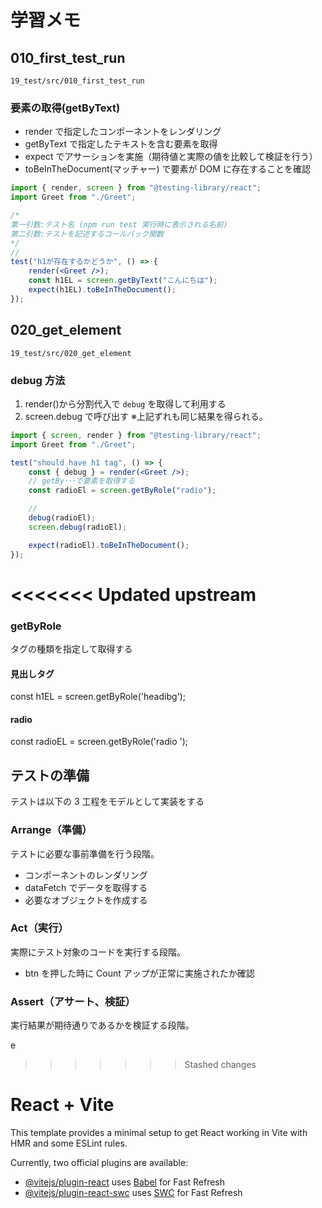 # 学習メモ

## 010_first_test_run

```
19_test/src/010_first_test_run
```

### 要素の取得(getByText)

-   render で指定したコンポーネントをレンダリング
-   getByText で指定したテキストを含む要素を取得
-   expect でアサーションを実施（期待値と実際の値を比較して検証を行う）
-   toBeInTheDocument(マッチャー) で要素が DOM に存在することを確認

```jsx
import { render, screen } from "@testing-library/react";
import Greet from "./Greet";

/*
第一引数:テスト名 (npm run test 実行時に表示される名前)
第二引数:テストを記述するコールバック関数
*/
//
test("h1が存在するかどうか", () => {
    render(<Greet />);
    const h1EL = screen.getByText("こんにちは");
    expect(h1EL).toBeInTheDocument();
});
```

## 020_get_element

```
19_test/src/020_get_element
```

### debug 方法

1. render()から分割代入で `debug` を取得して利用する
2. screen.debug で呼び出す
   ※上記ずれも同じ結果を得られる。

```jsx
import { screen, render } from "@testing-library/react";
import Greet from "./Greet";

test("should have h1 tag", () => {
    const { debug } = render(<Greet />);
    // getBy･･･で要素を取得する
    const radioEl = screen.getByRole("radio");

    //
    debug(radioEl);
    screen.debug(radioEl);

    expect(radioEl).toBeInTheDocument();
});
```

<<<<<<< Updated upstream
=======
### getByRole

タグの種類を指定して取得する

#### 見出しタグ

const h1EL = screen.getByRole('headibg');

#### radio

const radioEL = screen.getByRole('radio ');

## テストの準備

テストは以下の 3 工程をモデルとして実装をする

### Arrange（準備）

テストに必要な事前準備を行う段階。

-   コンポーネントのレンダリング
-   dataFetch でデータを取得する
-   必要なオブジェクトを作成する

### Act（実行）

実際にテスト対象のコードを実行する段階。

-   btn を押した時に Count アップが正常に実施されたか確認

### Assert（アサート、検証）

実行結果が期待通りであるかを検証する段階。

e

>>>>>>> Stashed changes
# React + Vite

This template provides a minimal setup to get React working in Vite with HMR and some ESLint rules.

Currently, two official plugins are available:

-   [@vitejs/plugin-react](https://github.com/vitejs/vite-plugin-react/blob/main/packages/plugin-react/README.md) uses [Babel](https://babeljs.io/) for Fast Refresh
-   [@vitejs/plugin-react-swc](https://github.com/vitejs/vite-plugin-react-swc) uses [SWC](https://swc.rs/) for Fast Refresh
